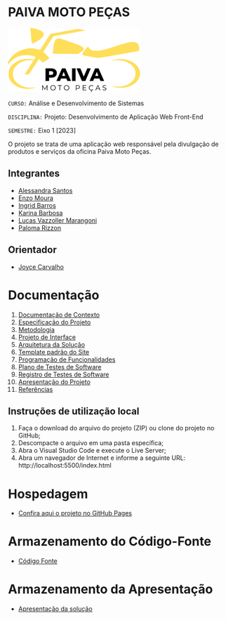 # PAIVA MOTO PEÇAS

<img src="docs/img/logo-secundaria.png" alt="logotipo Paiva Moto Peças">

`CURSO:` Análise e Desenvolvimento de Sistemas

`DISCIPLINA:` Projeto: Desenvolvimento de Aplicação Web Front-End

`SEMESTRE:` Eixo 1 [2023]

O projeto se trata de uma aplicação web responsável pela divulgação de produtos e serviços da oficina Paiva Moto Peças.

## Integrantes

- <a href="https://github.com/alessandrasantos1098">Alessandra Santos</a>
- <a href="https://github.com/Magi-3">Enzo Moura</a>
- <a href="https://github.com/ingridrsbarros">Ingrid Barros</a>
- <a href="https://github.com/kadgbarbosa">Karina Barbosa</a>
- <a href="https://github.com/Lucasvmarangoni">Lucas Vazzoller Marangoni</a>
- <a href="https://github.com/palomarizzon">Paloma Rizzon</a>

## Orientador

- <a href="https://github.com/joycecpc">Joyce Carvalho</a>

# Documentação

<ol>
<li><a href="docs/01-Documentação de Contexto.md"> Documentação de Contexto</a></li>
<li><a href="docs/02-Especificação do Projeto.md"> Especificação do Projeto</a></li>
<li><a href="docs/03-Metodologia.md"> Metodologia</a></li>
<li><a href="docs/04-Projeto de Interface.md"> Projeto de Interface</a></li>
<li><a href="docs/05-Arquitetura da Solução.md"> Arquitetura da Solução</a></li>
<li><a href="docs/06-Template padrão do Site.md"> Template padrão do Site</a></li>
<li><a href="docs/07-Programação de Funcionalidades.md"> Programação de Funcionalidades</a></li>
<li><a href="docs/08-Plano de Testes de Software.md"> Plano de Testes de Software</a></li>
<li><a href="docs/09-Registro de Testes de Software.md"> Registro de Testes de Software</a></li>
<li><a href="docs/10-Apresentação do Projeto.md"> Apresentação do Projeto</a></li>
<li><a href="docs/11-Referências.md"> Referências</a></li>
</ol>

## Instruções de utilização local

<ol>
<li>Faça o download do arquivo do projeto (ZIP) ou clone do projeto no GitHub;</li>
<li>Descompacte o arquivo em uma pasta específica;</li>
<li>Abra o Visual Studio Code e execute o Live Server;</li>
<li>Abra um navegador de Internet e informe a seguinte URL: http://localhost:5500/index.html</li>
</ol>

# Hospedagem

- <a href="https://icei-puc-minas-pmv-ads.github.io/pmv-ads-2023-1-e1-proj-web-t2-grupo-2-paiva-moto-pecas/">Confira aqui o projeto no GitHub Pages</a>

# Armazenamento do Código-Fonte

- <a href="src">Código Fonte</a>

# Armazenamento da Apresentação

- <a href="presentation/README.md">Apresentação da solução</a>
